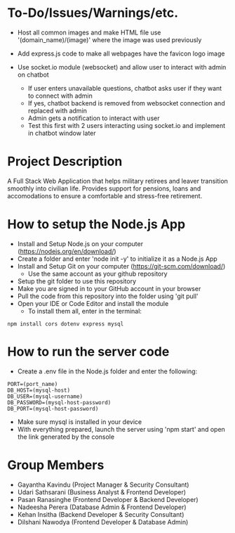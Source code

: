 # To-Do/Issues/Warnings/etc.
- Host all common images and make HTML file use '(domain_name)/(image)' where the image was used previously
- Add express.js code to make all webpages have the favicon logo image

- Use socket.io module (websocket) and allow user to interact with admin on chatbot
    - If user enters unavailable questions, chatbot asks user if they want to connect with admin
    - If yes, chatbot backend is removed from websocket connection and replaced with admin
    - Admin gets a notification to interact with user
    - Test this first with 2 users interacting using socket.io and implement in chatbot window later

# Project Description
A Full Stack Web Application that helps military retirees and leaver transition smoothly into civilian life.
Provides support for pensions, loans and accomodations to ensure a comfortable and stress-free retirement.

# How to setup the Node.js App
- Install and Setup Node.js on your computer (https://nodejs.org/en/download/)
- Create a folder and enter 'node init -y' to initialize it as a Node.js App
- Install and Setup Git on your computer (https://git-scm.com/download/)
    - Use the same account as your github repository
- Setup the git folder to use this repository 
- Make you are signed in to your GitHub account in your browser
- Pull the code from this repository into the folder using 'git pull'
- Open your IDE or Code Editor and install the module
    - To install them all, enter in the terminal:
```
npm install cors dotenv express mysql
```

# How to run the server code
- Create a .env file in the Node.js folder and enter the following:
```
PORT=(port_name)
DB_HOST=(mysql-host)
DB_USER=(mysql-username)
DB_PASSWORD=(mysql-host-password)
DB_PORT=(mysql-host-password)
```
- Make sure mysql is installed in your device
- With everything prepared, launch the server using 'npm start' and open the link generated by the console

# Group Members
- Gayantha Kavindu  (Project Manager & Security Consultant)
- Udari Sathsarani  (Business Analyst & Frontend Developer)
- Pasan Ranasinghe  (Frontend Developer & Backend Developer)
- Nadeesha Perera   (Database Admin & Frontend Developer)
- Kehan Insitha     (Backend Developer & Security Consultant)
- Dilshani Nawodya  (Frontend Developer & Database Admin)
